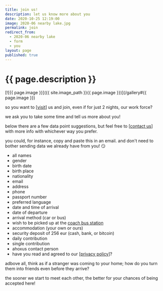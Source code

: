 ```yaml
---
title: join us!
description: let us know more about you
date: 2020-10-25 12:19:00
image: 2020-06 nearby lake.jpg
permalink: join
redirect_from:
  - 2020-06 nearby lake
  - form
  - you
layout: page
published: true
---
```


# {{ page.description }}

[![{{ page.image }}]({{ site.image_path }}{{ page.image }})](/gallery#{{ page.image }})

so you want to [[visit](/visit)] us and join, even if for just 2 nights, our work force?

we ask you to take some time and tell us more about you!

below there are a few data point suggestions, but feel free to [[contact us](/contact)] with more info with whichever way you prefer.

you could, for instance, copy and paste this in an email. and don't need to bother sending data we already have from you! 😏

- all names
- gender
- birth date
- birth place
- nationality
- email
- address
- phone
- passport number
- preferred language
- date and time of arrival
- date of departure
- arrival method (car or bus)
- wish to be picked up at the [coach bus station](geo:41.29944,-7.75002)
- accommodation (your own or ours)
- security deposit of 256 eur (cash, bank, or bitcoin)
- daily contribution
- single contribution
- ahoxus contact person
- have you read and agreed to our [[privacy policy](/policy)]?

adbove all, think as if a stranger was coming to your home; how do you turn them into friends even before they arrive?

the sooner we start to meet each other, the better for your chances of being accepted here!
